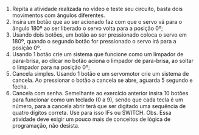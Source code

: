 1. Repita a atividade realizada no vídeo e teste seu circuito, basta dois movimentos com ângulos diferentes.
2. Insira um botão que ao ser acionado faz com que o servo vá para o ângulo 180º ao ser liberado o servo volta para a posição 0º;
3. Usando dois botões, um botão ao ser pressionado coloca o servo em 180º, quando o segundo botão for pressionado o servo irá para a posição 0º.
4. Usando 1 botão crie um sistema que funcione como um limpador de para-brisa, ao clicar no botão aciona o limpador de para-brisa, ao soltar o limpador para na posição 0º;
5. Cancela simples. Usando 1 botão e um servomotor crie um sistema de cancela. Ao pressionar o botão a cancela se abre, aguarda 5 segundo e fecha.
6. Cancela com senha. Semelhante ao exercício anterior insira 10 botões para funcionar como um teclado (0 a 9), sendo que cada tecla é um número, para a cancela abrir terá que ser digitado uma sequência de quatro dígitos correta. Use para isso IFs ou SWITCH. Obs. Essa atividade deve exigir um pouco mais de conceitos de lógica de programação, não desista.
